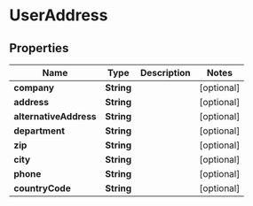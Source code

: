 
# UserAddress

## Properties
Name | Type | Description | Notes
------------ | ------------- | ------------- | -------------
**company** | **String** |  |  [optional]
**address** | **String** |  |  [optional]
**alternativeAddress** | **String** |  |  [optional]
**department** | **String** |  |  [optional]
**zip** | **String** |  |  [optional]
**city** | **String** |  |  [optional]
**phone** | **String** |  |  [optional]
**countryCode** | **String** |  |  [optional]



